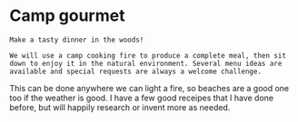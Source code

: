 # Camp gourmet

    Make a tasty dinner in the woods!

    We will use a camp cooking fire to produce a complete meal, then sit down to enjoy it in the natural environment. Several menu ideas are available and special requests are always a welcome challenge.

This can be done anywhere we can light a fire, so beaches are a good one too if the weather is good. I have a few good receipes that I have done before, but will happily research or invent more as needed.